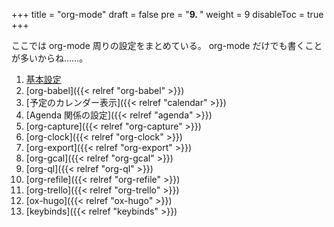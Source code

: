 +++
title = "org-mode"
draft = false
pre = "<b>9. </b>"
weight = 9
disableToc = true
+++

ここでは org-mode 周りの設定をまとめている。
org-mode だけでも書くことが多いからね……。

1.  [基本設定](basics/.org)
2.  [org-babel]({{< relref "org-babel" >}})
3.  [予定のカレンダー表示]({{< relref "calendar" >}})
4.  [Agenda 関係の設定]({{< relref "agenda" >}})
5.  [org-capture]({{< relref "org-capture" >}})
6.  [org-clock]({{< relref "org-clock" >}})
7.  [org-export]({{< relref "org-export" >}})
8.  [org-gcal]({{< relref "org-gcal" >}})
9.  [org-ql]({{< relref "org-ql" >}})
10. [org-refile]({{< relref "org-refile" >}})
11. [org-trello]({{< relref "org-trello" >}})
12. [ox-hugo]({{< relref "ox-hugo" >}})
13. [keybinds]({{< relref "keybinds" >}})
